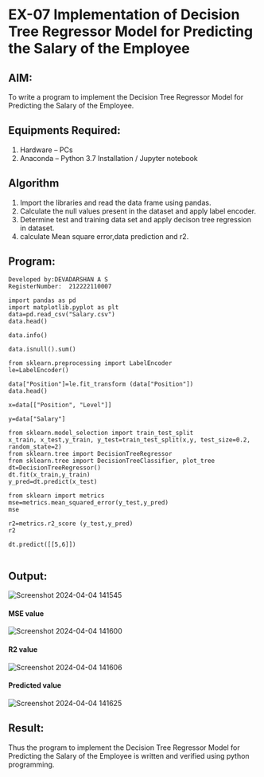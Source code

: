 # EX-07 Implementation of Decision Tree Regressor Model for Predicting the Salary of the Employee

## AIM:
To write a program to implement the Decision Tree Regressor Model for Predicting the Salary of the Employee.

## Equipments Required:
1. Hardware – PCs
2. Anaconda – Python 3.7 Installation / Jupyter notebook


## Algorithm
1. Import the libraries and read the data frame using pandas.
2. Calculate the null values present in the dataset and apply label encoder.
3. Determine test and training data set and apply decison tree regression in dataset.
4. calculate Mean square error,data prediction and r2.  

## Program:
```
Developed by:DEVADARSHAN A S
RegisterNumber:  212222110007
```
```
import pandas as pd
import matplotlib.pyplot as plt
data=pd.read_csv("Salary.csv")
data.head()

data.info()

data.isnull().sum()

from sklearn.preprocessing import LabelEncoder
le=LabelEncoder()

data["Position"]=le.fit_transform (data["Position"])
data.head()

x=data[["Position", "Level"]]

y=data["Salary"]

from sklearn.model_selection import train_test_split
x_train, x_test,y_train, y_test=train_test_split(x,y, test_size=0.2, random_state=2)
from sklearn.tree import DecisionTreeRegressor
from sklearn.tree import DecisionTreeClassifier, plot_tree
dt=DecisionTreeRegressor()
dt.fit(x_train,y_train)
y_pred=dt.predict(x_test)

from sklearn import metrics
mse=metrics.mean_squared_error(y_test,y_pred)
mse

r2=metrics.r2_score (y_test,y_pred)
r2

dt.predict([[5,6]])


```
## Output:
![Screenshot 2024-04-04 141545](https://github.com/DEVADARSHAN2/Implementation-of-Decision-Tree-Regressor-Model-for-Predicting-the-Salary-of-the-Employee/assets/119432150/49478386-a7f8-4cf4-89ca-cbdd398e413f)
#### MSE value
![Screenshot 2024-04-04 141600](https://github.com/DEVADARSHAN2/Implementation-of-Decision-Tree-Regressor-Model-for-Predicting-the-Salary-of-the-Employee/assets/119432150/7606637f-a67b-464e-9a37-1962badcccd9)
#### R2 value
![Screenshot 2024-04-04 141606](https://github.com/DEVADARSHAN2/Implementation-of-Decision-Tree-Regressor-Model-for-Predicting-the-Salary-of-the-Employee/assets/119432150/f7992512-15da-41ca-a7c3-55f24363b588)
#### Predicted value
![Screenshot 2024-04-04 141625](https://github.com/DEVADARSHAN2/Implementation-of-Decision-Tree-Regressor-Model-for-Predicting-the-Salary-of-the-Employee/assets/119432150/175b2f52-01e9-4dc2-a5fc-0068226d04a8)
## Result:
Thus the program to implement the Decision Tree Regressor Model for Predicting the Salary of the Employee is written and verified using python programming.
